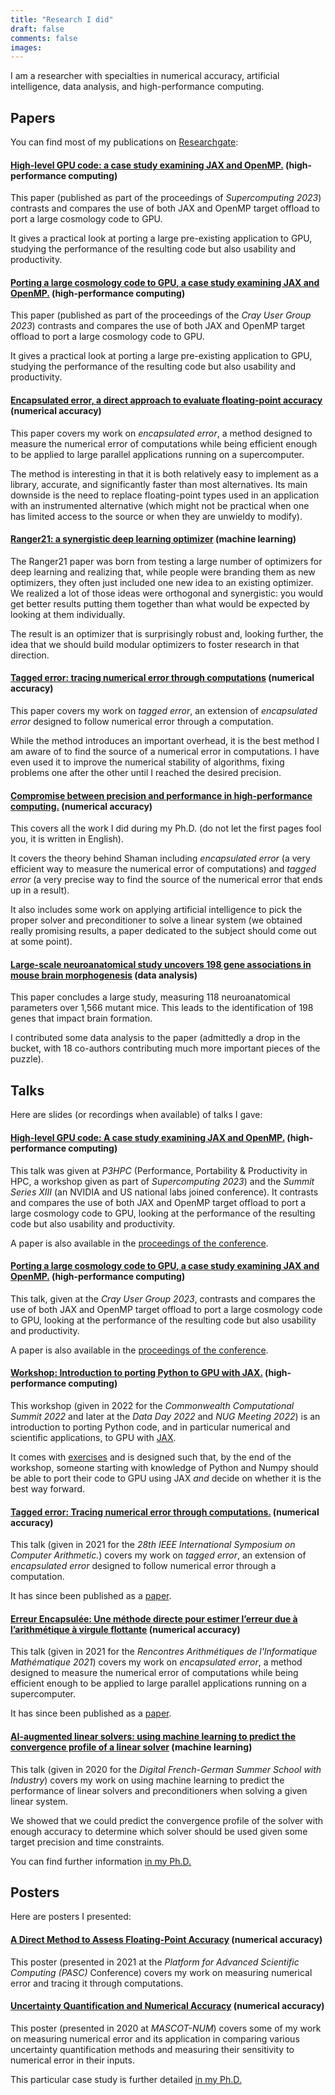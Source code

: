 ```yaml
---
title: "Research I did"
draft: false
comments: false
images:
---
```


I am a researcher with specialties in numerical accuracy, artificial intelligence, data analysis, and high-performance computing.

## Papers

You can find most of my publications on [Researchgate](https://www.researchgate.net/profile/Nestor-Demeure):

#### [High-level GPU code: a case study examining JAX and OpenMP.](https://dl.acm.org/doi/10.1145/3624062.3624186) (high-performance computing)

This paper (published as part of the proceedings of *Supercomputing 2023*) contrasts and compares the use of both JAX and OpenMP target offload to port a large cosmology code to GPU.

It gives a practical look at porting a large pre-existing application to GPU, studying the performance of the resulting code but also usability and productivity.

#### [Porting a large cosmology code to GPU, a case study examining JAX and OpenMP.](https://cug.org/digital-library/) (high-performance computing)

This paper (published as part of the proceedings of the *Cray User Group 2023*) contrasts and compares the use of both JAX and OpenMP target offload to port a large cosmology code to GPU.

It gives a practical look at porting a large pre-existing application to GPU, studying the performance of the resulting code but also usability and productivity.

#### [Encapsulated error, a direct approach to evaluate floating-point accuracy](https://dl.acm.org/doi/10.1145/3549205) (numerical accuracy)

This paper covers my work on *encapsulated error*, a method designed to measure the numerical error of computations while being efficient enough to be applied to large parallel applications running on a supercomputer.

The method is interesting in that it is both relatively easy to implement as a library, accurate, and significantly faster than most alternatives.
Its main downside is the need to replace floating-point types used in an application with an instrumented alternative (which might not be practical when one has limited access to the source or when they are unwieldy to modify).

#### [Ranger21: a synergistic deep learning optimizer](https://arxiv.org/abs/2106.13731) (machine learning)

The Ranger21 paper was born from testing a large number of optimizers for deep learning and realizing that, while people were branding them as new optimizers, they often just included one new idea to an existing optimizer.
We realized a lot of those ideas were orthogonal and synergistic: you would get better results putting them together than what would be expected by looking at them individually.

The result is an optimizer that is surprisingly robust and, looking further, the idea that we should build modular optimizers to foster research in that direction.

#### [Tagged error: tracing numerical error through computations](https://ieeexplore.ieee.org/document/9603395) (numerical accuracy)

This paper covers my work on *tagged error*, an extension of *encapsulated error* designed to follow numerical error through a computation.

While the method introduces an important overhead, it is the best method I am aware of to find the source of a numerical error in computations.
I have even used it to improve the numerical stability of algorithms, fixing problems one after the other until I reached the desired precision.

#### [Compromise between precision and performance in high-performance computing.](https://www.researchgate.net/publication/348551075_Compromise_between_precision_and_performance_in_high_performance_computing) (numerical accuracy)

This covers all the work I did during my Ph.D. (do not let the first pages fool you, it is written in English).

It covers the theory behind Shaman including *encapsulated error* (a very efficient way to measure the numerical error of computations) and *tagged error* (a very precise way to find the source of the numerical error that ends up in a result).

It also includes some work on applying artificial intelligence to pick the proper solver and preconditioner to solve a linear system (we obtained really promising results, a paper dedicated to the subject should come out at some point).

#### [Large-scale neuroanatomical study uncovers 198 gene associations in mouse brain morphogenesis](https://www.nature.com/articles/s41467-019-11431-2) (data analysis)

This paper concludes a large study, measuring 118 neuroanatomical parameters over 1,566 mutant mice.
This leads to the identification of 198 genes that impact brain formation.

I contributed some data analysis to the paper (admittedly a drop in the bucket, with 18 co-authors contributing much more important pieces of the puzzle).

## Talks

Here are slides (or recordings when available) of talks I gave:

#### [High-level GPU code: A case study examining JAX and OpenMP.](https://docs.google.com/presentation/d/1JQwaMre9_-iiwPqslPXS7CW-SvQxv5XPgdWBd12L0io/edit?usp=sharing) (high-performance computing)

This talk was given at *P3HPC* (Performance, Portability & Productivity in HPC, a workshop given as part of *Supercomputing 2023*) and the *Summit Series XIII* (an NVIDIA and US national labs joined conference).
It contrasts and compares the use of both JAX and OpenMP target offload to port a large cosmology code to GPU, looking at the performance of the resulting code but also usability and productivity.

A paper is also available in the [proceedings of the conference](https://dl.acm.org/doi/10.1145/3624062.3624186).

#### [Porting a large cosmology code to GPU, a case study examining JAX and OpenMP.](https://docs.google.com/presentation/d/1eVrpDsUJYp2ZqG05TYHSpAfvJ0AJRZPzS0_lND2ivk8/edit?usp=sharing) (high-performance computing)

This talk, given at the *Cray User Group 2023*, contrasts and compares the use of both JAX and OpenMP target offload to port a large cosmology code to GPU, looking at the performance of the resulting code but also usability and productivity.

A paper is also available in the [proceedings of the conference](https://cug.org/digital-library/).

#### [Workshop: Introduction to porting Python to GPU with JAX.](https://youtu.be/YhXUymsQ_3g?list=PL20S5EeApOStvfX3byEoJe-Z93D64xaLE) (high-performance computing)

This workshop (given in 2022 for the *Commonwealth Computational Summit 2022* and later at the *Data Day 2022* and *NUG Meeting 2022*) is an introduction to porting Python code, and in particular numerical and scientific applications, to GPU with [JAX](https://github.com/google/jax).

It comes with [exercises](https://drive.google.com/drive/folders/12SO8IwMv2CP6vRmtgWwJ9Xekw8a2B-aT?usp=sharing) and is designed such that, by the end of the workshop, someone starting with knowledge of Python and Numpy should be able to port their code to GPU using JAX *and* decide on whether it is the best way forward.

#### [Tagged error: Tracing numerical error through computations.](https://drive.google.com/file/d/1mt-QCBOqcdD36-6DwI4eE6GwHIoX_hGf/view?usp=sharing) (numerical accuracy)

This talk (given in 2021 for the *28th IEEE International Symposium on Computer Arithmetic.*) covers my work on *tagged error*, an extension of *encapsulated error* designed to follow numerical error through a computation.

It has since been published as a [paper](https://ieeexplore.ieee.org/document/9603395).

#### [Erreur Encapsulée: Une méthode directe pour estimer l’erreur due à l’arithmétique à virgule flottante](https://drive.google.com/file/d/1US7Toi0T45VulCMWRyxALYfezKznEjOJ/view?usp=sharing) (numerical accuracy)

This talk (given in 2021 for the *Rencontres Arithmétiques de l'Informatique Mathématique 2021*) covers my work on *encapsulated error*, a method designed to measure the numerical error of computations while being efficient enough to be applied to large parallel applications running on a supercomputer.

It has since been published as a [paper](https://ieeexplore.ieee.org/document/9603395).

#### [AI-augmented linear solvers: using machine learning to predict the convergence profile of a linear solver](https://youtu.be/kXwPJAPwLz0?list=PLr1vc4ZveozN3DCzlIxJd_oLG9MpLev1B) (machine learning)

This talk (given in 2020 for the *Digital French-German Summer School with Industry*) covers my work on using machine learning to predict the performance of linear solvers and preconditioners when solving a given linear system.

We showed that we could predict the convergence profile of the solver with enough accuracy to determine which solver should be used given some target precision and time constraints.

You can find further information [in my Ph.D.](https://www.researchgate.net/publication/348551075_Compromise_between_precision_and_performance_in_high_performance_computing)

## Posters

Here are posters I presented:

#### [A Direct Method to Assess Floating-Point Accuracy](https://drive.google.com/file/d/1GNm7FKPzk9YUpYDiCeoIgLMvE9FJbPlP/view?usp=sharing) (numerical accuracy)

This poster (presented in 2021 at the *Platform for Advanced Scientific Computing (PASC)* Conference) covers my work on measuring numerical error and tracing it through computations.

#### [Uncertainty Quantification and Numerical Accuracy](https://drive.google.com/file/d/1VrqqRQgU2RDPcv2JdEbuSsbQj7hWE-pM/view?usp=sharing) (numerical accuracy)

This poster (presented in 2020 at *MASCOT-NUM*) covers some of my work on measuring numerical error and its application in comparing various uncertainty quantification methods and measuring their sensitivity to numerical error in their inputs.

This particular case study is further detailed [in my Ph.D.](https://www.researchgate.net/publication/348551075_Compromise_between_precision_and_performance_in_high_performance_computing)